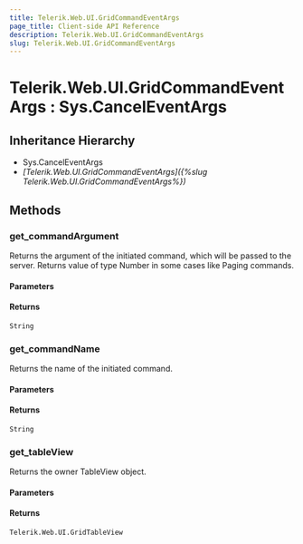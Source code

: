 ```yaml
---
title: Telerik.Web.UI.GridCommandEventArgs
page_title: Client-side API Reference
description: Telerik.Web.UI.GridCommandEventArgs
slug: Telerik.Web.UI.GridCommandEventArgs
---
```


# Telerik.Web.UI.GridCommandEventArgs : Sys.CancelEventArgs 

## Inheritance Hierarchy

* Sys.CancelEventArgs
* *[Telerik.Web.UI.GridCommandEventArgs]({%slug Telerik.Web.UI.GridCommandEventArgs%})*

## Methods

###  get_commandArgument

Returns the argument of the initiated command, which will be passed to the server. Returns value of type Number in some cases like Paging commands.

#### Parameters

#### Returns

`String` 

###  get_commandName

Returns the name of the initiated command.

#### Parameters

#### Returns

`String` 

###  get_tableView

Returns the owner TableView object.

#### Parameters

#### Returns

`Telerik.Web.UI.GridTableView` 



